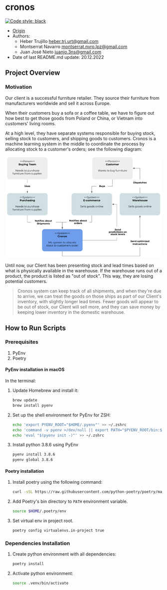 cronos
==============================
[![Code style: black](https://img.shields.io/badge/code%20style-black-000000.svg)](https://github.com/psf/black)


- [Origin](https://github.com/HeberTU/cronos)
- Authors: 
  - Heber Trujillo <heber.trj.urt@gmail.com>
  - Montserrat Navarro <montserrat.nvro.lpz@gmail.com> 
  - Juan José Nieto <juanjo.3ns@gmail.com>
- Date of last README.md update: 20.12.2022

## Project Overview

### Motivation

Our client is a successful furniture retailer. They source their furniture 
from manufacturers worldwide and sell it across Europe.

When their customers buy a sofa or a coffee table, we have to figure out how 
best to get those goods from Poland or China, or Vietnam into customers' 
living rooms.

At a high level, they have separate systems responsible for buying stock, 
selling stock to customers, and shipping goods to customers. Cronos is a 
machine learning system in the middle to coordinate the process by allocating 
stock to a customer's orders; see the following diagram: 

![img_1.png](imgs/context-diagram.png)

Until now, our Client has been presenting stock and lead times based on what 
is physically available in the warehouse. If the warehouse runs out of a 
product, the product is listed as "out of stock". This way, they are losing 
potential customers.

> Cronos system can keep track of all shipments, and when they're due to 
> arrive, we can treat the goods on those ships as part of our 
> Client's inventory, with slightly longer lead times. Fewer goods will appear 
> to be out of stock, our Client will sell more, and they can save money by 
> keeping lower inventory in the domestic warehouse.

## How to Run Scripts 

### Prerequisites

1. PyEnv
2. Poetry

#### PyEnv installation in macOS

In the terminal:

1. Update Homebrew and install it:
    ```zsh
   brew update
   brew install pyenv
    ```

2. Set up the shell environment for PyEnv for ZSH:
    ```zsh
   echo 'export PYENV_ROOT="$HOME/.pyenv"' >> ~/.zshrc
   echo 'command -v pyenv >/dev/null || export PATH="$PYENV_ROOT/bin:$PATH"' >> ~/.zshrc
   echo 'eval "$(pyenv init -)"' >> ~/.zshrc
    ```

3. Install python 3.8.6 using PyEnv
    ```zsh
   pyenv install 3.8.6
   pyenv global 3.8.6
    ```

#### Poetry installation

1. Install poetry using the following command:
    ```zsh
   curl -sSL https://raw.githubusercontent.com/python-poetry/poetry/master/get-poetry.py | python -
    ```

2. Add Poetry's bin directory to `PATH` environment variable.
    ```zsh
   source $HOME/.poetry/env
    ```

3. Set virtual env in project root. 
    ```zsh
   poetry config virtualenvs.in-project true
    ```


### Dependencies Installation 

1. Create python environment with all dependencies:
    ```zsh
    poetry install
    ```
   
2. Activate python environment:
    ```zsh
    source .venv/bin/activate
    ```
